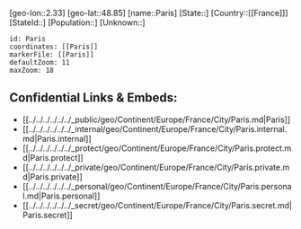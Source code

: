 ﻿---
location: [48.85,2.33]
mapzoom: [7,12] 
mapmarker: city 
type: City
tags:
- geo/City


SpocWebEntityId: 33250
isDeleted: false
confidential: public

---
[geo-lon::2.33]
[geo-lat::48.85]
[name::Paris]
[State::]
[Country::[[France]]]
[StateId::]
[Population::]
[Unknown::]


```leaflet
id: Paris
coordinates: [[Paris]]
markerFile: [[Paris]]
defaultZoom: 11 
maxZoom: 18
```


## Confidential Links & Embeds: 
- [[../../../../../../_public/geo/Continent/Europe/France/City/Paris.md|Paris]] 
- [[../../../../../../_internal/geo/Continent/Europe/France/City/Paris.internal.md|Paris.internal]] 
- [[../../../../../../_protect/geo/Continent/Europe/France/City/Paris.protect.md|Paris.protect]] 
- [[../../../../../../_private/geo/Continent/Europe/France/City/Paris.private.md|Paris.private]] 
- [[../../../../../../_personal/geo/Continent/Europe/France/City/Paris.personal.md|Paris.personal]] 
- [[../../../../../../_secret/geo/Continent/Europe/France/City/Paris.secret.md|Paris.secret]] 
